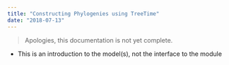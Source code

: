 ```yaml
---
title: "Constructing Phylogenies using TreeTime"
date: "2018-07-13"
---
```


> Apologies, this documentation is not yet complete.

* This is an introduction to the model(s), not the interface to the module
